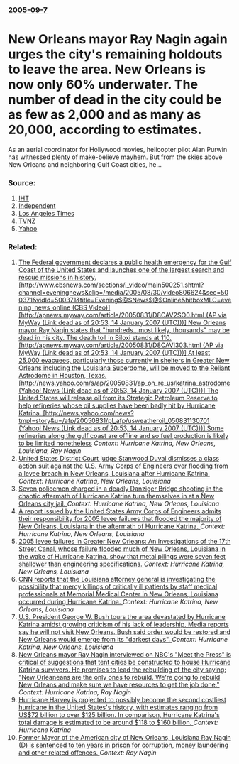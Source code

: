 ### [2005-09-7](/news/2005/09/7/index.md)

#  New Orleans mayor Ray Nagin again urges the city's remaining holdouts to leave the area. New Orleans is now only 60% underwater. The number of dead in the city could be as few as 2,000 and as many as 20,000, according to estimates. 

As an aerial coordinator for Hollywood movies, helicopter pilot Alan Purwin has witnessed plenty of make-believe mayhem. But from the skies above New Orleans and neighboring Gulf Coast cities, he...


### Source:

1. [IHT](http://www.iht.com/articles/2005/09/07/news/katrina.php)
2. [Independent](http://news.independent.co.uk/world/americas/article311127.ece)
3. [Los Angeles Times](http://www.latimes.com/business/la-fi-heli5sep05,1,674864.story?coll=la-headlines-business&ctrack=1&cset=true)
4. [TVNZ](http://tvnz.co.nz/view/page/411749/609605)
5. [Yahoo](http://news.yahoo.com/news?tmpl=story&u=/ap/20050908/ap_on_go_pr_wh/katrina_washington)

### Related:

1. [ The Federal government declares a public health emergency for the Gulf Coast of the United States and launches one of the largest search and rescue missions in history. [http://www.cbsnews.com/sections/i_video/main500251.shtml?channel=eveningnews&clip=/media/2005/08/30/video806624&sec=500371&vidId=500371&title=Evening$@$News$@$Online&hitboxMLC=evening_news_online (CBS Video)] [http://apnews.myway.com/article/20050831/D8CAV2SO0.html (AP via MyWay (Link dead as of 20:53, 14 January 2007 (UTC)))] New Orleans mayor Ray Nagin states that "hundreds...most likely, thousands" may be dead in his city. The death toll in Biloxi stands at 110. [http://apnews.myway.com/article/20050831/D8CAVI303.html (AP via MyWay (Link dead as of 20:53, 14 January 2007 (UTC)))] At least 25,000 evacuees, particularly those currently in shelters in Greater New Orleans including the Louisiana Superdome, will be moved to the Reliant Astrodome in Houston, Texas. [http://news.yahoo.com/s/ap/20050831/ap_on_re_us/katrina_astrodome (Yahoo! News (Link dead as of 20:53, 14 January 2007 (UTC)))] The United States will release oil from its Strategic Petroleum Reserve to help refineries whose oil supplies have been badly hit by Hurricane Katrina. [http://news.yahoo.com/news?tmpl=story&u=/afp/20050831/pl_afp/usweatheroil_050831130701 (Yahoo! News (Link dead as of 20:53, 14 January 2007 (UTC)))] Some refineries along the gulf coast are offline and so fuel production is likely to be limited nonetheless](/news/2005/08/31/the-federal-government-declares-a-public-health-emergency-for-the-gulf-coast-of-the-united-states-and-launches-one-of-the-largest-search-an.md) _Context: Hurricane Katrina, New Orleans, Louisiana, Ray Nagin_
2. [ United States District Court judge Stanwood Duval dismisses a class action suit against the U.S. Army Corps of Engineers over flooding from a levee breach in New Orleans, Louisiana after Hurricane Katrina. ](/news/2008/01/30/united-states-district-court-judge-stanwood-duval-dismisses-a-class-action-suit-against-the-u-s-army-corps-of-engineers-over-flooding-from.md) _Context: Hurricane Katrina, New Orleans, Louisiana_
3. [ Seven policemen charged in a deadly Danziger Bridge shooting in the chaotic aftermath of Hurricane Katrina turn themselves in at a New Orleans city jail. ](/news/2007/01/2/seven-policemen-charged-in-a-deadly-danziger-bridge-shooting-in-the-chaotic-aftermath-of-hurricane-katrina-turn-themselves-in-at-a-new-orle.md) _Context: Hurricane Katrina, New Orleans, Louisiana_
4. [ A report issued by the United States Army Corps of Engineers admits their responsibility for 2005 levee failures that flooded the majority of New Orleans, Louisiana in the aftermath of Hurricane Katrina. ](/news/2006/06/1/a-report-issued-by-the-united-states-army-corps-of-engineers-admits-their-responsibility-for-2005-levee-failures-that-flooded-the-majority.md) _Context: Hurricane Katrina, New Orleans, Louisiana_
5. [ 2005 levee failures in Greater New Orleans: An Investigations of the 17th Street Canal, whose failure flooded much of New Orleans, Louisiana in the wake of Hurricane Katrina, show that metal pilings were seven feet shallower than engineering specifications. ](/news/2005/11/10/2005-levee-failures-in-greater-new-orleans-an-investigations-of-the-17th-street-canal-whose-failure-flooded-much-of-new-orleans-louisian.md) _Context: Hurricane Katrina, New Orleans, Louisiana_
6. [ CNN reports that the Louisiana attorney general is investigating the possibility that mercy killings of critically ill patients by staff medical professionals at Memorial Medical Center in New Orleans, Louisiana occurred during Hurricane Katrina. ](/news/2005/10/12/cnn-reports-that-the-louisiana-attorney-general-is-investigating-the-possibility-that-mercy-killings-of-critically-ill-patients-by-staff-me.md) _Context: Hurricane Katrina, New Orleans, Louisiana_
7. [ U.S. President George W. Bush tours the area devastated by Hurricane Katrina amidst growing criticism of his lack of leadership. Media reports say he will not visit New Orleans. Bush said order would be restored and New Orleans would emerge from its "darkest days". ](/news/2005/09/2/u-s-president-george-w-bush-tours-the-area-devastated-by-hurricane-katrina-amidst-growing-criticism-of-his-lack-of-leadership-media-repo.md) _Context: Hurricane Katrina, New Orleans, Louisiana_
8. [ New Orleans mayor Ray Nagin interviewed on NBC's "Meet the Press" is critical of suggestions that tent cities be constructed to house Hurricane Katrina survivors. He promises to lead the rebuilding of the city saying: "New Orleaneans are the only ones to rebuild. We're going to rebuild New Orleans and make sure we have resources to get the job done." ](/news/2005/09/11/new-orleans-mayor-ray-nagin-interviewed-on-nbc-s-meet-the-press-is-critical-of-suggestions-that-tent-cities-be-constructed-to-house-hurri.md) _Context: Hurricane Katrina, Ray Nagin_
9. [Hurricane Harvey is projected to possibly become the second costliest hurricane in the United States's history, with estimates ranging from US$72 billion to over $125 billion. In comparison, Hurricane Katrina's total damage is estimated to be around $118 to $160 billion. ](/news/2017/09/3/hurricane-harvey-is-projected-to-possibly-become-the-second-costliest-hurricane-in-the-united-states-s-history-with-estimates-ranging-from.md) _Context: Hurricane Katrina_
10. [Former Mayor of the American city of New Orleans, Louisiana Ray Nagin (D) is sentenced to ten years in prison for corruption, money laundering and other related offences. ](/news/2014/07/9/former-mayor-of-the-american-city-of-new-orleans-louisiana-ray-nagin-d-is-sentenced-to-ten-years-in-prison-for-corruption-money-launderi.md) _Context: Ray Nagin_

